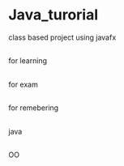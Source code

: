 # Java_turorial
class based project using javafx 
##
for learning
##
for exam
##
for remebering
##
java
##
OO
